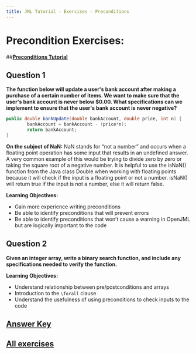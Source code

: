 ```yaml
---
title: JML Tutorial - Exercises - Preconditions
---
```

# Precondition Exercises:
##**[Preconditions Tutorial](https://www.openjml.org/tutorial/Preconditions)**

## **Question 1**
**The function below will update a user's bank account after making a purchase of a certain number of items. We want to make sure that the user's bank account is never below $0.00. What specifications can we implement to ensure that the user's bank account is never negative?**
```Java
public double bankUpdate(double bankAccount, double price, int n) {
		bankAccount = bankAccount - (price*n);
		return bankAccount;
}
```
**On the subject of NaN:** 
NaN stands for “not a number” and occurs when a floating point operation has some input that results in an undefined answer. A very common example of this would be trying to divide zero by zero or taking the square root of a negative number. It is helpful to use the isNaN() function from the Java class Double when working with floating points because it will check if the input is a floating point or not a number. isNaN() will return true if the input is not a number, else it will return false. 

**Learning Objectives:** 
+ Gain more experience writing preconditions 
+ Be able to identify preconditions that will prevent errors
+ Be able to identify preconditions that won’t cause a warning in OpenJML but are logically important to the code

## **Question 2**
**Given an integer array, write a binary search function, and include any specifications needed to verify the function.**

**Learning Objectives:** 
+ Understand relationship between pre/postconditions and arrays
+ Introduction to the `\forall` clause
+ Understand the usefulness of using preconditions to check inputs to the code 

## **[Answer Key](PreConExKey.md)**
## **[All exercises](https://www.openjml.org/tutorial/exercises/exercises)**